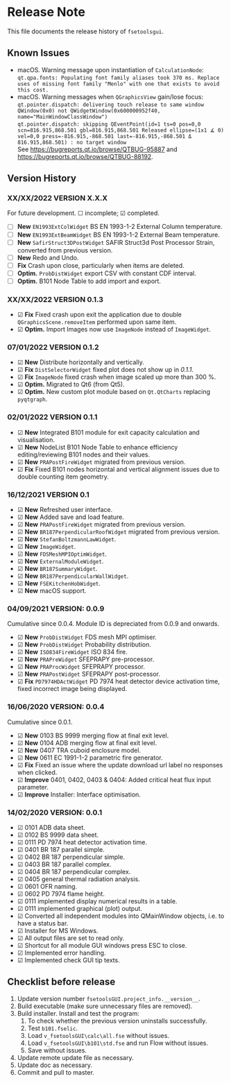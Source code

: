 # Release Note

This file documents the release history of `fsetoolsgui`.

## Known Issues

- macOS. Warning message upon instantiation of `CalculationNode`:  
  `qt.qpa.fonts: Populating font family aliases took 370 ms. Replace uses of missing font family "Menlo" with one that exists to avoid this cost. `
- macOS. Warning messages when `QGraphicsView` gain/lose focus:  
  `qt.pointer.dispatch: delivering touch release to same window QWindow(0x0) not QWidgetWindow(0x600000952f40, name="MainWindowClassWindow")`  
  `qt.pointer.dispatch: skipping QEventPoint(id=1 ts=0 pos=0,0 scn=816.915,868.501 gbl=816.915,868.501 Released ellipse=(1x1 ∡ 0) vel=0,0 press=-816.915,-868.501 last=-816.915,-868.501 Δ 816.915,868.501) : no target window`  
  See https://bugreports.qt.io/browse/QTBUG-95887 and https://bugreports.qt.io/browse/QTBUG-88192.

## Version History

### XX/XX/2022 VERSION X.X.X

For future development. ☐ incomplete; ☑ completed.

- ☐ **New** `EN1993ExtColWidget` BS EN 1993-1-2 External Column temperature.
- ☐ **New** `EN1993ExtBeamWidget` BS EN 1993-1-2 External Beam temperature.
- ☐ **New** `SafirStruct3DPostWidget` SAFIR Struct3d Post Processor Strain, converted from previous version.
- ☐ **New** Redo and Undo.
- ☐ **Fix** Crash upon close, particularly when items are deleted.
- ☐ **Optim.** `ProbDistWidget` export CSV with constant CDF interval.
- ☐ **Optim.** B101 Node Table to add import and export.

### XX/XX/2022 VERSION 0.1.3

- ☑ **Fix** Fixed crash upon exit the application due to double `QGraphicsScene.removeItem` performed upon same item.
- ☑ **Optim.** Import Images now use `ImageNode` instead of `ImageWidget`.

### 07/01/2022 VERSION 0.1.2

- ☑ **New** Distribute horizontally and vertically.
- ☑ **Fix** `DistSelectorWidget` fixed plot does not show up in *0.1.1*.
- ☑ **Fix** `ImageNode` fixed crash when image scaled up more than 300 %.
- ☑ **Optim.** Migrated to Qt6 (from Qt5).
- ☑ **Optim.** New custom plot module based on `Qt.QtCharts` replacing `pyqtgraph`.

### 02/01/2022 VERSION 0.1.1

- ☑ **New** Integrated B101 module for exit capacity calculation and visualisation.
- ☑ **New** NodeList B101 Node Table to enhance efficiency editing/reviewing B101 nodes and their values.
- ☑ **New** `PRAPostFireWidget` migrated from previous version.
- ☑ **Fix** Fixed B101 nodes horizontal and vertical alignment issues due to double counting item geometry.

### 16/12/2021 VERSION 0.1

- ☑ **New** Refreshed user interface.
- ☑ **New** Added save and load feature.
- ☑ **New** `PRAPostFireWidget` migrated from previous version.
- ☑ **New** `BR187PerpendicularRoofWidget` migrated from previous version.
- ☑ **New** `StefanBoltzmannLawWidget`.
- ☑ **New** `ImageWidget`.
- ☑ **New** `FDSMeshMPIOptimWidget`.
- ☑ **New** `ExternalModuleWidget`.
- ☑ **New** `BR187SummaryWidget`.
- ☑ **New** `BR187PerpendicularWallWidget`.
- ☑ **New** `FSEKitchenHobWidget`.
- ☑ **New** macOS support.

### 04/09/2021 VERSION: 0.0.9

Cumulative since 0.0.4. Module ID is depreciated from 0.0.9 and onwards.

- ☑ **New** `ProbDistWidget` FDS mesh MPI optimiser.
- ☑ **New** `ProbDistWidget` Probability distribution.
- ☑ **New** `ISO834FireWidget` ISO 834 fire.
- ☑ **New** `PRAPreWidget` SFEPRAPY pre-processor.
- ☑ **New** `PRAProcWidget` SFEPRAPY processor.
- ☑ **New** `PRAPostWidget` SFEPRAPY post-processor.
- ☑ **Fix** `PD7974HDActWidget` PD 7974 heat detector device activation time, fixed incorrect image being displayed.

### 16/06/2020 VERSION: 0.0.4

Cumulative since 0.0.1.

- ☑ **New** 0103 BS 9999 merging flow at final exit level.
- ☑ **New** 0104 ADB merging flow at final exit level.
- ☑ **New** 0407 TRA cuboid enclosure model.
- ☑ **New** 0611 EC 1991-1-2 parametric fire generator.
- ☑ **Fix** Fixed an issue where the update download url label no responses when clicked.
- ☑ **Improve** 0401, 0402, 0403 & 0404: Added critical heat flux input parameter.
- ☑ **Improve** Installer: Interface optimisation.

### 14/02/2020 VERSION: 0.0.1

- ☑ 0101 ADB data sheet.
- ☑ 0102 BS 9999 data sheet.
- ☑ 0111 PD 7974 heat detector activation time.
- ☑ 0401 BR 187 parallel simple.
- ☑ 0402 BR 187 perpendicular simple.
- ☑ 0403 BR 187 parallel complex.
- ☑ 0404 BR 187 perpendicular complex.
- ☑ 0405 general thermal radiation analysis.
- ☑ 0601 OFR naming.
- ☑ 0602 PD 7974 flame height.
- ☑ 0111 implemented display numerical results in a table.
- ☑ 0111 implemented graphical (plot) output.
- ☑ Converted all independent modules into QMainWindow objects, i.e. to have a status bar.
- ☑ Installer for MS Windows.
- ☑ All output files are set to read only.
- ☑ Shortcut for all module GUI windows press ESC to close.
- ☑ Implemented error handling.
- ☑ Implemented check GUI tip texts.

## Checklist before release

1. Update version number `fsetoolsGUI.project_info.__version__`.
2. Build executable (make sure unnecessary files are removed).
3. Build installer. Install and test the program:
    1. To check whether the previous version uninstalls successfully.
    2. Test `b101.fselic`.
    3. Load `v_fsetoolsGUI\calc\all.fse` without issues.
    4. Load `v_fsetoolsGUI\b101\std.fse` and run Flow without issues.
    5. Save without issues.
4. Update remote update file as necessary.
5. Update doc as necessary.
6. Commit and pull to master.
